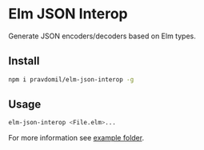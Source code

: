 # Elm JSON Interop

Generate JSON encoders/decoders based on Elm types.

## Install

```sh
npm i pravdomil/elm-json-interop -g
```

## Usage

```sh
elm-json-interop <File.elm>...
```

For more information see [example folder](tests/src).
